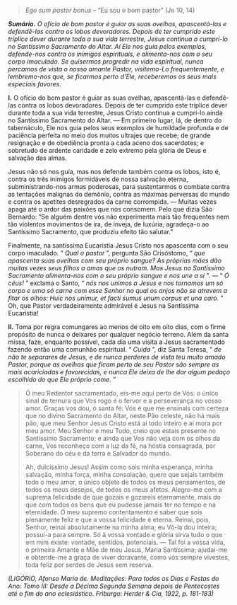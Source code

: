 > *Ego sum pastor bonus* – “Eu sou o bom pastor” (Jo 10, 14)

***Sumário.** O ofício de bom pastor é guiar as suas ovelhas, apascentá-las e defendê-las contra os lobos devoradores. Depois de ter cumprido este tríplice dever durante toda a sua vida terrestre, Jesus continua a cumpri-lo no Santíssimo Sacramento do Altar. Aí Ele nos guia pelos exemplos, defende-nos contra os inimigos espirituais, e alimenta-nos com o seu corpo imaculado. Se quisermos progredir na vida espiritual, nunca percamos de vista o nosso amante Pastor, visitemo-Lo frequentemente, e lembremo-nos que, se ficarmos perto d’Ele, receberemos os seus mais especiais favores.*

**I.** O ofício do bom pastor é guiar as suas ovelhas, apascentá-las e defendê-las contra os lobos devoradores. Depois de ter cumprido este tríplice dever durante toda a sua vida terrestre, Jesus Cristo continua a cumpri-lo ainda no Santíssimo Sacramento do Altar. — Em primeiro lugar, lá, de dentro do tabernáculo, Ele nos guia pelos seus exemplos de humildade profunda e de paciência perfeita no meio dos muitos ultrajes que recebe; de grande resignação e de obediência pronta a cada aceno dos sacerdotes; e sobretudo de ardente caridade e zelo extremo pela glória de Deus e salvação das almas.

Jesus não só nos guia, mas nos defende também contra os lobos, isto é, contra os três inimigos formidáveis de nossa salvação eterna, subministrando-nos armas poderosas, para sustentarmos o combate contra as tentações malignas do demônio, contra as máximas perversas do mundo e contra os apetites desregrados da carne corrompida. — Muitas vezes apaga até o ardor das paixões que nos consomem. Pelo que dizia São Bernardo: “Se alguém dentre vós não experimenta mais tão frequentes nem tão violentos movimentos de ira, de inveja, de luxúria, agradeça-o ao Santíssimo Sacramento, que produziu efeito tão salutar.”

Finalmente, na santíssima Eucaristia Jesus Cristo nos apascenta com o seu corpo imaculado. “ *Qual o pastor* ”, pergunta São Crisóstomo, “ *que apascenta suas ovelhas com seu próprio sangue? As próprias mães dão muitas vezes seus filhos a amas que os nutram. Mas Jesus no Santíssimo Sacramento alimenta-nos com o seu próprio sangue e nos une a si* ”. — “ *Ó céus!* ” exclama o Santo, “ *nós nos unimos a Jesus e nos tornamos um só corpo e uma só carne com esse Senhor no qual os anjos não se atrevem a fitar os olhos: Huic nos unimur, et facti sumus unum corpus et una caro.* ” Oh, que Pastor verdadeiramente admirável é Jesus na Santíssima Eucaristia!

**II.** Toma por regra comungares ao menos de oito em oito dias, com o firme propósito de nunca o deixares por qualquer negócio terreno. Além da santa missa, faze, enquanto possível, cada dia uma visita a Jesus sacramentado fazendo então uma comunhão espiritual. “ *Cuida* ”, diz Santa Teresa, “ *de não te separares de Jesus, e de nunca perderes de vista teu muito amado Pastor, porque as ovelhas que ficam perto de seu Pastor são sempre as mais acariciadas e favorecidas, e nunca Ele deixa de lhe dar algum pedaço escolhido do que Ele próprio come.* ”

> Ó meu Redentor sacramentado, eis-me aqui perto de Vós: o único sinal de ternura que Vos rogo é o fervor e a perseverança no vosso amor. Graças vos dou, ó santa fé: Vós é que me ensinais com certeza que no divino Sacramento do Altar, neste Pão celeste, não há mais pão, que meu Senhor Jesus Cristo está aí todo inteiro e aí mora por meu amor. Meu Senhor e meu Tudo, creio que estais presente no Santíssimo Sacramento; e ainda que Vos não veja com os olhos da carne, Vos reconheço com a luz da fé, na hóstia consagrada, por Soberano do céu e da terra e Salvador do mundo.
>
> Ah, dulcíssimo Jesus! Assim como sois minha esperança, minha salvação, minha força, minha consolação, quero que sejais também todo o meu amor, o único objeto de todos os meus pensamentos, de todos os meus desejos, de todos os meus afetos. Alegro-me com a suprema felicidade de que gozais e gozareis eternamente, mais do que com todos os bens que eu pudesse jamais ter no tempo e na eternidade. O meu supremo contentamento é saber que sois plenamente feliz e que a vossa felicidade é eterna. Reinai, pois, Senhor, reinai absolutamente na minha alma; eu Vô-la dou inteira; possui-a para sempre. Só à vossa vontade e glória sirva tudo o que em mim existe: vontade, sentidos, potenciais. — Tal foi a vossa vida, ó primeira Amante e Mãe de meu Jesus, Maria Santíssima; ajudai-me e obtende-me a graça de viver doravante, como vós sempre vivestes, toda feliz por serdes de Jesus sem reserva.

*(LIGÓRIO, Afonso Maria de. Meditações: Para todos os Dias e Festas do Ano: Tomo III: Desde a Décima Segunda Semana depois de Pentecostes até o fim do ano eclesiástico. Friburgo: Herder & Cia, 1922, p. 181-183)*
